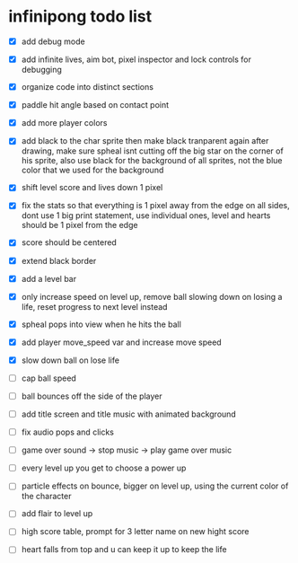 # infinipong todo list

- [x] add debug mode

- [x] add infinite lives, aim bot, pixel inspector
    and lock controls for debugging

- [x] organize code into distinct sections

- [x] paddle hit angle based on contact point

- [x] add more player colors

- [x] add black to the char sprite then make black tranparent again
    after drawing, make sure spheal isnt cutting off the big star
    on the corner of his sprite, also use black for the background of
    all sprites, not the blue color that we used for the background

- [x] shift level score and lives down 1 pixel

- [x] fix the stats so that everything is 1 pixel away from the edge
    on all sides, dont use 1 big print statement, use individual ones,
    level and hearts should be 1 pixel from the edge

- [x] score should be centered

- [x] extend black border

- [x] add a level bar

- [x] only increase speed on level up, remove ball
    slowing down on losing a life, reset progress to next level instead

- [x] spheal pops into view when he hits the ball

- [x] add player move_speed var and increase move speed

- [x] slow down ball on lose life

- [ ] cap ball speed

- [ ] ball bounces off the side of the player

- [ ] add title screen and title music with animated background

- [ ] fix audio pops and clicks

- [ ] game over sound -> stop music -> play game over music

- [ ] every level up you get to choose a power up

- [ ] particle effects on bounce, bigger on level up, using the current
    color of the character

- [ ] add flair to level up

- [ ] high score table, prompt for 3 letter name on new hight score

- [ ] heart falls from top and u can keep it up to keep the life
